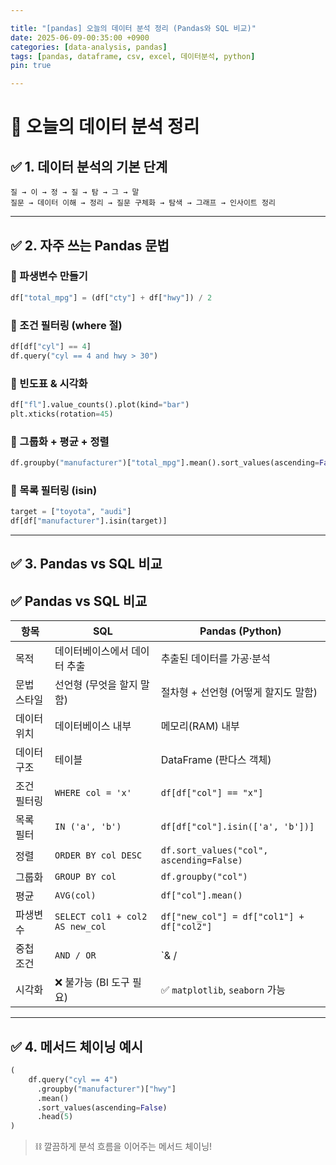 ```yaml
---

title: "[pandas] 오늘의 데이터 분석 정리 (Pandas와 SQL 비교)" 
date: 2025-06-09-00:35:00 +0900
categories: [data-analysis, pandas] 
tags: [pandas, dataframe, csv, excel, 데이터분석, python] 
pin: true

---
```

# 🧠 오늘의 데이터 분석 정리

## ✅ 1. 데이터 분석의 기본 단계

```text
질 → 이 → 정 → 질 → 탐 → 그 → 말
질문 → 데이터 이해 → 정리 → 질문 구체화 → 탐색 → 그래프 → 인사이트 정리

```
----------

## ✅ 2. 자주 쓰는 Pandas 문법

### 🔹 파생변수 만들기

```python
df["total_mpg"] = (df["cty"] + df["hwy"]) / 2
```

### 🔹 조건 필터링 (where 절)

```python
df[df["cyl"] == 4]
df.query("cyl == 4 and hwy > 30")
```

### 🔹 빈도표 & 시각화

```python
df["fl"].value_counts().plot(kind="bar")
plt.xticks(rotation=45)
```

### 🔹 그룹화 + 평균 + 정렬

```python
df.groupby("manufacturer")["total_mpg"].mean().sort_values(ascending=False)
```

### 🔹 목록 필터링 (isin)

```python
target = ["toyota", "audi"]
df[df["manufacturer"].isin(target)]
```
----------
## ✅ 3. Pandas vs SQL 비교
## ✅ Pandas vs SQL 비교

| 항목           | SQL                                      | Pandas (Python)                           |
|----------------|-------------------------------------------|--------------------------------------------|
| 목적           | 데이터베이스에서 데이터 추출             | 추출된 데이터를 가공·분석                 |
| 문법 스타일    | 선언형 (무엇을 할지 말함)                | 절차형 + 선언형 (어떻게 할지도 말함)     |
| 데이터 위치    | 데이터베이스 내부                        | 메모리(RAM) 내부                          |
| 데이터 구조    | 테이블                                   | DataFrame (판다스 객체)                   |
| 조건 필터링    | `WHERE col = 'x'`                        | `df[df["col"] == "x"]`                    |
| 목록 필터      | `IN ('a', 'b')`                          | `df[df["col"].isin(['a', 'b'])]`          |
| 정렬           | `ORDER BY col DESC`                      | `df.sort_values("col", ascending=False)`  |
| 그룹화         | `GROUP BY col`                           | `df.groupby("col")`                       |
| 평균           | `AVG(col)`                               | `df["col"].mean()`                        |
| 파생변수       | `SELECT col1 + col2 AS new_col`          | `df["new_col"] = df["col1"] + df["col2"]` |
| 중첩 조건      | `AND / OR`                               | `& / |` (괄호 필수!)                      |
| 시각화         | ❌ 불가능 (BI 도구 필요)                 | ✅ `matplotlib`, `seaborn` 가능           |

----------

## ✅ 4. 메서드 체이닝 예시

```python
(
    df.query("cyl == 4")
      .groupby("manufacturer")["hwy"]
      .mean()
      .sort_values(ascending=False)
      .head(5)
)
```
> ⛓️ 깔끔하게 분석 흐름을 이어주는 메서드 체이닝!

